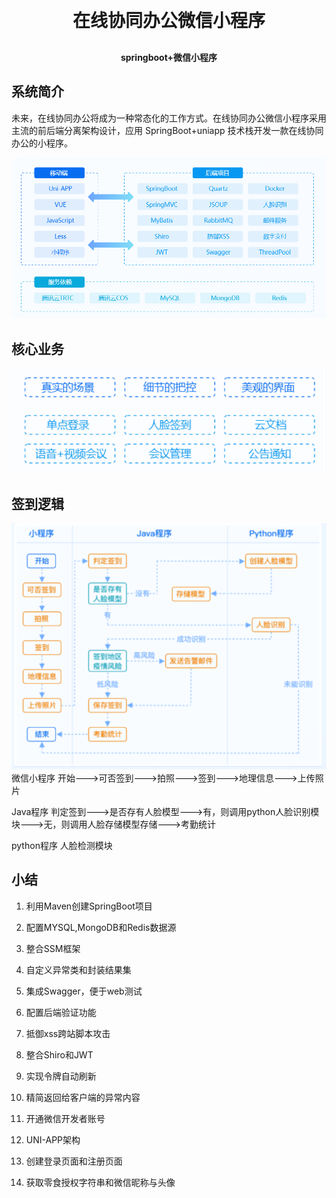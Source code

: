 <h1 align="center" style="margin: 30px 0 30px; font-weight: bold;">在线协同办公微信小程序</h1>
<h4 align="center">springboot+微信小程序</h4>

## 系统简介

未来，在线协同办公将成为一种常态化的工作方式。在线协同办公微信小程序采用主流的前后端分离架构设计，应用 SpringBoot+uniapp 技术栈开发一款在线协同办公的小程序。

![img.png](img.png)

## 核心业务
![531.png](531.png)
## 签到逻辑
![ing.png](ing2.png)
微信小程序  开始--->可否签到--->拍照--->签到--->地理信息--->上传照片

Java程序 判定签到--->是否存有人脸模型--->有，则调用python人脸识别模块--->无，则调用人脸存储模型存储--->考勤统计

python程序  人脸检测模块  

## 小结
1. 利用Maven创建SpringBoot项目
2. 配置MYSQL,MongoDB和Redis数据源
3. 整合SSM框架
4. 自定义异常类和封装结果集
5. 集成Swagger，便于web测试
6. 配置后端验证功能
7. 抵御xss跨站脚本攻击
8. 整合Shiro和JWT
9. 实现令牌自动刷新
10. 精简返回给客户端的异常内容

11. 开通微信开发者账号
12. UNI-APP架构
13. 创建登录页面和注册页面
14. 获取零食授权字符串和微信昵称与头像